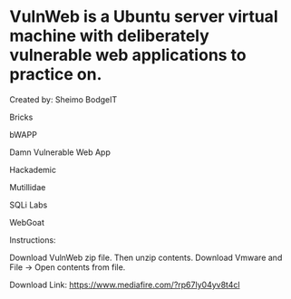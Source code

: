 # VulnWeb is a Ubuntu server virtual machine with deliberately vulnerable web applications to practice on.

Created by: Sheimo
BodgeIT

Bricks

bWAPP

Damn Vulnerable Web App

Hackademic

Mutillidae

SQLi Labs

WebGoat


Instructions:

Download VulnWeb zip file.  Then unzip contents.  Download Vmware and File -> Open contents from file.

Download Link:
https://www.mediafire.com/?rp67ly04yv8t4cl
